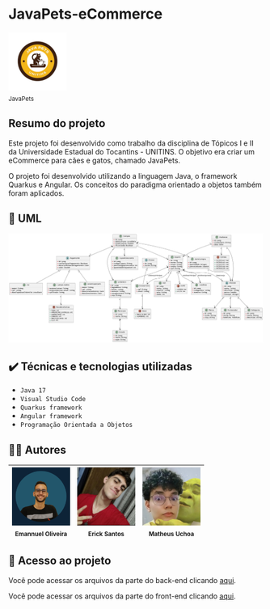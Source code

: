 # JavaPets-eCommerce

<img src="imagens/JavaPets.png" width=115><br><sub>JavaPets</sub>

## Resumo do projeto
Este projeto foi desenvolvido como trabalho da disciplina de Tópicos I e II da Universidade Estadual do Tocantins - UNITINS. O objetivo era criar um eCommerce para cães e gatos, chamado JavaPets.

O projeto foi desenvolvido utilizando a linguagem Java, o framework Quarkus e Angular. Os conceitos do paradigma orientado a objetos também foram aplicados.

## 📝 UML

![UML do JavaCoffee](https://github.com/emannuelop/JavaPets-eCommerce/blob/main/imagens/uml.png)

## ✔️ Técnicas e tecnologias utilizadas

- ``Java 17``
- ``Visual Studio Code``
- ``Quarkus framework``
- ``Angular framework``
- ``Programação Orientada a Objetos``

## 👨‍💻 Autores

|<img src="imagens/emannuel.png" width=115><br><sub>Emannuel Oliveira</sub> | <img src="imagens/erick.jpg" width=115><br><sub>Erick Santos</sub> | <img src="imagens/matheus.png" width=115><br><sub>Matheus Uchoa</sub>|
| :---: | :---: | :---: |

## 📁 Acesso ao projeto
Você pode acessar os arquivos da parte do back-end clicando [aqui](https://github.com/emannuelop/JavaPets-eCommerce/tree/main/back-end).

Você pode acessar os arquivos da parte do front-end clicando [aqui](https://github.com/emannuelop/JavaPets-eCommerce/tree/main/front-end).